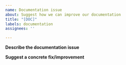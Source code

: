 ```yaml
---
name: Documentation issue
about: Suggest how we can improve our documentation
title: "[DOC]"
labels: documentation
assignees: ''

---
```


**Describe the documentation issue**

<!--
Tell us about issues with our documentation or ideas for improved documentation. Make sure to clearly indicate where in our documentation the issue occurs or the improvement should be located (e.g., README.md or specific page or section of our [documentation](https://predictably-core.readthedocs.io/).
-->

**Suggest a concrete fix/improvement**

<!--
Tell us how we can fix the issue or implement the suggested improvement.
-->
